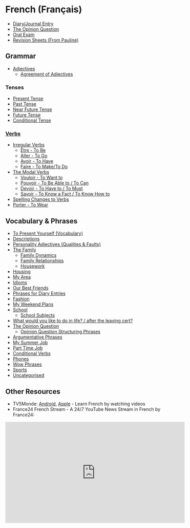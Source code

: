 # French (Français)

- [Diary/Journal Entry](diary-entry.md)
- [The Opinion Question](opinion-question.md)
- [Oral Exam](oral-exam.md)
- [Revision Sheets (From Pauline)](pauline-revision-sheets.md)

## Grammar

- [Adjectives](grammar/adjectives.md)
  - [Agreement of Adjectives](grammar/adjectives/agreement-of-adjectives.md)

### Tenses

- [Present Tense](grammar/tenses/present-tense.md)
- [Past Tense](grammar/tenses/past-tense.md)
- [Near Future Tense](grammar/tenses/near-future-tense.md)
- [Future Tense](grammar/tenses/future-tense.md)
- [Conditional Tense](grammar/tenses/conditional-tense.md)

### [Verbs](grammar/verbs/verbs.md)

- [Irregular Verbs](grammar/verbs/verbs.md#irregular-verbs) <!--In Anki-->
  - [Être - To Be](grammar/verbs/verbs.md#être---to-be) <!--In Anki-->
  - [Aller - To Go](grammar/verbs/verbs.md#aller---to-go) <!--In Anki-->
  - [Avoir - To Have](grammar/verbs/verbs.md#avoir---to-have) <!--In Anki-->
  - [Faire - To Make/To Do](grammar/verbs/verbs.md#faire---to-maketo-do) <!--In Anki-->
- [The Modal Verbs](grammar/verbs/verbs.md#the-modal-verbs) 
  - [Vouloir - To Want to](grammar/verbs/verbs.md#vouloir---to-want-to)
  - [Pouvoir - To Be Able to / To Can](grammar/verbs/verbs.md#pouvoir---to-be-able-to--to-can)
  - [Devoir - To Have to / To Must](grammar/verbs/verbs.md#devoir---to-have-to--to-must)
  - [Savoir - To Know a Fact / To Know How to](grammar/verbs/verbs.md#savoir----to-know-a-fact--to-know-how-to)
- [Spelling Changes to Verbs](grammar/verbs/spelling-changes-to-verbs.md)
- [Porter - To Wear](grammar/verbs/verbs.md#porter---to-wear) <!--In Anki-->

## Vocabulary & Phrases

- [To Present Yourself (Vocabulary)](vocabulary/to-present-yourself.md) <!--In Anki-->
- [Descriptions](vocabulary/descriptions.md) <!--In Anki-->
- [Personality Adjectives (Qualities & Faults)](vocabulary/personality-adjectives.md) <!--In Anki-->
- [The Family](vocabulary/family/family.md) <!--In Anki-->
  - [Family Dynamics](vocabulary/family/family-dynamics.md) <!--In Anki-->
  - [Family Relationships](vocabulary/family/family-relationships.md) <!--In Anki-->
  - [Housework](vocabulary/family/housework.md) <!--In Anki-->
- [Housing](vocabulary/housing.md) <!--In Anki-->
- [My Area](vocabulary/my-area.md) <!--In Anki-->
- [Idioms](vocabulary/idioms.md) <!--In Anki-->
- [Our Best Friends](vocabulary/our-best-friends.md) <!--In Anki-->
- [Phrases for Diary Entries](vocabulary/diary-entry-phrases.md) <!--In Anki-->
- [Fashion](vocabulary/fashion.md) <!--In Anki-->
- [My Weekend Plans](vocabulary/my-weekend-plans.md) <!--In Anki-->
- [School](vocabulary/school.md) <!--In Anki-->
  - [School Subjects](vocabulary/school-subjects.md) <!--In Anki-->
- [What would you like to do in life? / after the leaving cert?](vocabulary/do-in-life.md) <!--In Anki-->
- [The Opinion Question](vocabulary/opinion-question.md) <!--In Anki-->
  - [Opinion Question Structuring Phrases](vocabulary/opinion-question-structuring-phrases.md) <!--In Anki-->
- [Argumentative Phrases](vocabulary/argumentative-phrases.md) <!--In Anki-->
- [My Summer Job](vocabulary/my-summer-job.md) <!--In Anki-->
- [Part Time Job](vocabulary/part-time-job.md) <!--In Anki-->
- [Conditional Verbs](vocabulary/conditional-verbs.md) <!--In Anki-->
- [Phones](vocabulary/phones.md) <!--In Anki-->
- [Wow Phrases](vocabulary/wow-phrases.md) <!--In Anki-->
- [Sports](vocabulary/sports.md)
- [Uncategorised](vocabulary/uncategorised.md) <!--Most In Anki-->

## Other Resources
- TV5Monde: [Android](https://play.google.com/store/apps/details?id=com.tv5monde.apprendre&hl=en_US&gl=US), [Apple](https://apps.apple.com/us/app/tv5monde-learn-french/id1482250598) - Learn French by watching videos
- France24 French Stream - A 24/7 YouTube News Stream in French by France24:
<iframe width="560" height="315" src="https://www.youtube.com/embed/u9foWyMSATM" title="YouTube video player" frameborder="0" allow="accelerometer; autoplay; clipboard-write; encrypted-media; gyroscope; picture-in-picture" allowfullscreen></iframe>
